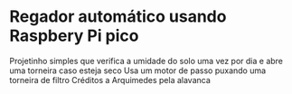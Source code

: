 # Regador automático usando Raspbery Pi pico
Projetinho simples que verifica a umidade do solo uma vez por dia e abre uma torneira caso esteja seco
Usa um motor de passo puxando uma torneira de filtro 
Créditos a Arquimedes pela alavanca
